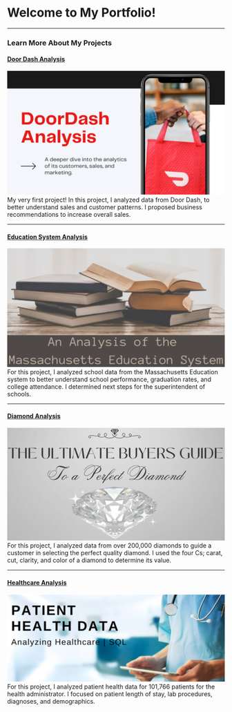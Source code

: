 # Welcome to My Portfolio!

---

### Learn More About My Projects

#### [Door Dash Analysis](https://www.linkedin.com/pulse/doordash-analytics-catherine-gonzales/)
<img src="images/Doordash.png"/>
My very first project! In this project, I analyzed data from Door Dash, to better understand sales and customer patterns. I proposed business recommendations to increase overall sales.

---

#### [Education System Analysis](https://www.linkedin.com/pulse/deep-dive-massachusetts-education-system-how-schools-gonzales/)
<img src="images/Education.png"/>
For this project, I analyzed school data from the Massachusetts Education system to better understand school performance, graduation rates, and college attendance. I determined next steps for the superintendent of schools.

---

#### [Diamond Analysis](https://www.linkedin.com/pulse/4cs-buying-quality-diamond-catherine-gonzales%3FtrackingId=faM3EgY6R2WiHNFDqiO6%252Bw%253D%253D/?trackingId=faM3EgY6R2WiHNFDqiO6%2Bw%3D%3D)
<img src="images/DIAMOND.png"/>
For this project, I analyzed data from over 200,000 diamonds to guide a customer in selecting the perfect quality diamond. I used the four Cs; carat, cut, clarity, and color of a diamond to determine its value.

---

#### [Healthcare Analysis](https://www.linkedin.com/pulse/analysis-patient-health-information-catherine-gonzales%3FtrackingId=MDHIZeXPSLy7mGgcKAoelg%253D%253D/?trackingId=MDHIZeXPSLy7mGgcKAoelg%3D%3D)
<img src="images/health.png"/>
For this project, I analyzed patient health data for 101,766 patients for the health administrator. I focused on patient length of stay, lab procedures, diagnoses, and demographics.


